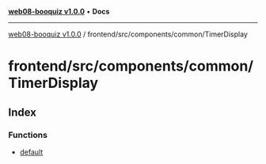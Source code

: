 [**web08-booquiz v1.0.0**](../../../../../README.md) • **Docs**

***

[web08-booquiz v1.0.0](../../../../../modules.md) / frontend/src/components/common/TimerDisplay

# frontend/src/components/common/TimerDisplay

## Index

### Functions

- [default](functions/default.md)
